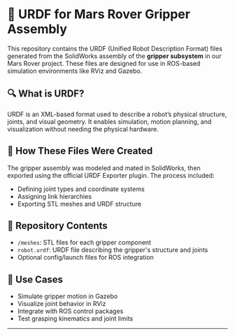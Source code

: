 # 🤖 URDF for Mars Rover Gripper Assembly

This repository contains the URDF (Unified Robot Description Format) files generated from the SolidWorks assembly of the **gripper subsystem** in our Mars Rover project. These files are designed for use in ROS-based simulation environments like RViz and Gazebo.

## 🔍 What is URDF?

URDF is an XML-based format used to describe a robot’s physical structure, joints, and visual geometry. It enables simulation, motion planning, and visualization without needing the physical hardware.

## 🔧 How These Files Were Created

The gripper assembly was modeled and mated in SolidWorks, then exported using the official URDF Exporter plugin. The process included:
- Defining joint types and coordinate systems
- Assigning link hierarchies
- Exporting STL meshes and URDF structure

## 📁 Repository Contents

- `/meshes`: STL files for each gripper component
- `robot.urdf`: URDF file describing the gripper's structure and joints
- Optional config/launch files for ROS integration

## 🚀 Use Cases

- Simulate gripper motion in Gazebo
- Visualize joint behavior in RViz
- Integrate with ROS control packages
- Test grasping kinematics and joint limits

---
